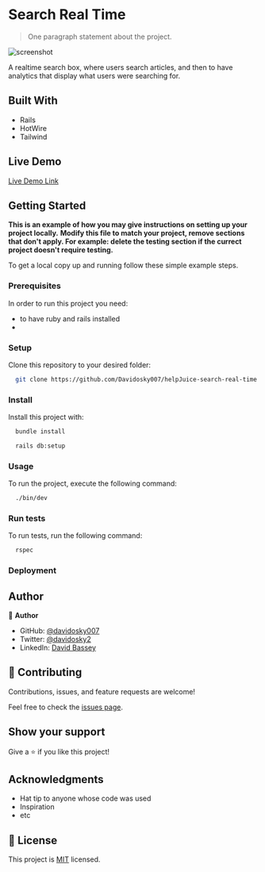 # Search Real Time 

> One paragraph statement about the project.

![screenshot](./app_screenshot.png)

A realtime search box, where users search articles, and then to have analytics that display what users were searching for. 

## Built With

- Rails 
- HotWire 
- Tailwind 

## Live Demo

[Live Demo Link](https://livedemo.com)


## Getting Started

**This is an example of how you may give instructions on setting up your project locally.**
**Modify this file to match your project, remove sections that don't apply. For example: delete the testing section if the currect project doesn't require testing.**


To get a local copy up and running follow these simple example steps.

### Prerequisites
In order to run this project you need:
- to have ruby and rails installed
- 
### Setup
Clone this repository to your desired folder:

```sh
  git clone https://github.com/Davidosky007/helpJuice-search-real-time.git
```

### Install
Install this project with:


```sh
  bundle install
```
```sh
  rails db:setup
```


### Usage
To run the project, execute the following command:


```sh
  ./bin/dev
```
### Run tests

To run tests, run the following command:


```sh
  rspec
```

### Deployment



## Author

👤 **Author**

- GitHub: [@davidosky007](https://github.com/davidosky007)
- Twitter: [@davidosky2](https://twitter.com/davidosky2)
- LinkedIn: [David Bassey](https://linkedin.com/in/david-bassey-akan)

## 🤝 Contributing

Contributions, issues, and feature requests are welcome!

Feel free to check the [issues page](issues/).

## Show your support

Give a ⭐️ if you like this project!

## Acknowledgments

- Hat tip to anyone whose code was used
- Inspiration
- etc

## 📝 License

This project is [MIT](lic.url) licensed.
